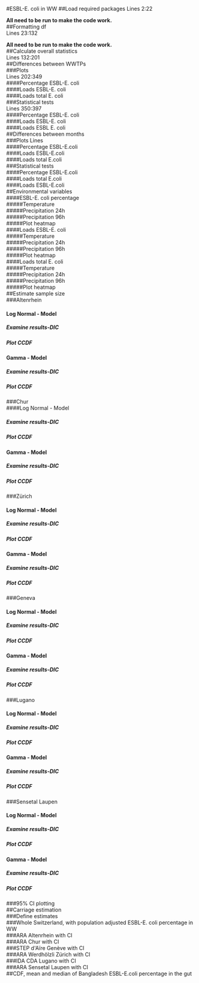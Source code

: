 #ESBL-E. coli in WW
##Load required packages
Lines 2:22

**All need to be run to make the code work.**                                                                         ##Formatting df  
Lines 23:132

**All need to be run to make the code work.**                                                                  ##Calculate overall statistics   
Lines 132:201                                              ##Differences between WWTPs                                                                   ###Plots        
Lines 202:349                                                               ####Percentage ESBL-E. coli                                                              ####Loads ESBL-E. coli                                                                ####Loads total E. coli                                                                     ###Statistical tests  
Lines 350:397                                                 ####Percentage ESBL-E. coli                                                                ####Loads ESBL-E. coli                                                                      ####Loads ESBL E. coli                                                                      ##Differences between months                                           ###Plots
Lines                                                                          ####Percentage ESBL-E.coli                                                           ####Loads ESBL-E.coli                                                                  ####Loads total E.coli                                                                 ###Statistical tests                                                               ####Percentage ESBL-E.coli                                                            ####Loads total E.coli                                                                 ####Loads ESBL-E.coli                                                                  ##Environmental variables                                                                       ####ESBL-E. coli percentage                                                            #####Temperature                                                        #####Precipitation 24h                                                  #####Precipitation 96h                                           #####Plot heatmap                                                ####Loads ESBL-E. coli                                                                   #####Temperature                                                      #####Precipitation 24h                                                         #####Precipitation 96h                                             #####Plot heatmap                                                ####Loads total E. coli                                                        #####Temperature                                                                #####Precipitation 24h                                                  #####Precipitation 96h                                            #####Plot heatmap                                                ##Estimate sample size                                                      ###Altenrhein                                                                          #### Log Normal - Model                                                     ##### Examine results-DIC##### Plot CCDF         #### Gamma - Model                                                      ##### Examine results-DIC
##### Plot CCDF        ###Chur                                                                              ####Log Normal - Model                                                      ##### Examine results-DIC##### Plot CCDF        #### Gamma - Model                                                          ##### Examine results-DIC
##### Plot CCDF       ###Zürich                                                                        #### Log Normal - Model                                                    ##### Examine results-DIC##### Plot CCDF          #### Gamma - Model                                                          ##### Examine results-DIC ##### Plot CCDF         ###Geneva                                                                              #### Log Normal - Model                                                     ##### Examine results-DIC##### Plot CCDF          #### Gamma - Model                                                         ##### Examine results-DIC##### Plot CCDF          ###Lugano                                                                              #### Log Normal - Model                                                     ##### Examine results-DIC##### Plot CCDF         #### Gamma - Model                                                        ##### Examine results-DIC ##### Plot CCDF          ###Sensetal Laupen                                                                     #### Log Normal - Model 
##### Examine results-DIC
##### Plot CCDF 
#### Gamma - Model                                                          ##### Examine results-DIC ##### Plot CCDF        ###95% CI plotting                                                             ##Carriage estimation                                                                           ###Define estimates                                                                   ###Whole Switzerland, with population adjusted ESBL-E. coli percentage in WW               ###ARA Altenrhein with CI                                                                       ###ARA Chur with CI                                                                             ###STEP d'Aïre Genève with CI                                                                  ###ARA Werdhölzli Zürich with CI                                                               ###IDA CDA Lugano with CI                                                                       ###ARA Sensetal Laupen with CI                                                                 ##CDF, mean and median of Bangladesh ESBL-E.coli percentage in the gut